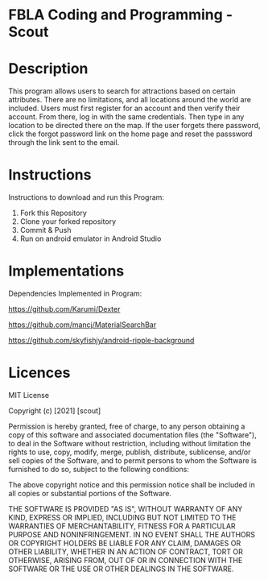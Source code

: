 # FBLA Coding and Programming - Scout

# Description
This program allows users to search for attractions based on certain attributes. There are no limitations, and all locations around the world are included. Users must first register for an account and then verify their account. From there, log in with the same credentials. Then type in any location to be directed there on the map. If the user forgets there password, click the forgot password link on the home page and reset the passsword through the link sent to the email.  

# Instructions
Instructions to download and run this Program:
1. Fork this Repository
2. Clone your forked repository
3. Commit & Push
4. Run on android emulator in Android Studio

# Implementations
Dependencies Implemented in Program:

https://github.com/Karumi/Dexter


https://github.com/mancj/MaterialSearchBar

https://github.com/skyfishjy/android-ripple-background

# Licences 
MIT License

Copyright (c) [2021] [scout]

Permission is hereby granted, free of charge, to any person obtaining a copy
of this software and associated documentation files (the "Software"), to deal
in the Software without restriction, including without limitation the rights
to use, copy, modify, merge, publish, distribute, sublicense, and/or sell
copies of the Software, and to permit persons to whom the Software is
furnished to do so, subject to the following conditions:

The above copyright notice and this permission notice shall be included in all
copies or substantial portions of the Software.

THE SOFTWARE IS PROVIDED "AS IS", WITHOUT WARRANTY OF ANY KIND, EXPRESS OR
IMPLIED, INCLUDING BUT NOT LIMITED TO THE WARRANTIES OF MERCHANTABILITY,
FITNESS FOR A PARTICULAR PURPOSE AND NONINFRINGEMENT. IN NO EVENT SHALL THE
AUTHORS OR COPYRIGHT HOLDERS BE LIABLE FOR ANY CLAIM, DAMAGES OR OTHER
LIABILITY, WHETHER IN AN ACTION OF CONTRACT, TORT OR OTHERWISE, ARISING FROM,
OUT OF OR IN CONNECTION WITH THE SOFTWARE OR THE USE OR OTHER DEALINGS IN THE
SOFTWARE.
